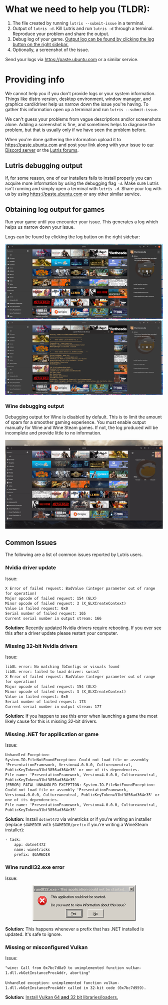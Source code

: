 # What we need to help you (TLDR):

1. The file created by running `lutris --submit-issue` in a terminal.
2. Output of `lutris -d`. Kill Lutris and run `lutris -d` through a terminal. Reproduce your problem and share the output.
3. Debug log of your game. [Output log can be found by clicking the log button on the right sidebar.](#obtaining-log-output-for-games)
4. Optionally, a screenshot of the issue.

Send your logs via https://paste.ubuntu.com or a similar service.

# Providing info

We cannot help you if you don't provide logs or your system information. Things like distro version, desktop environment, window manager, and graphics card/driver help us narrow down the issue you're having. To gather this information open up a terminal and run `lutris --submit-issue`.

We can't guess your problems from vague descriptions and/or screenshots alone. Adding a screenshot is fine, and sometimes helps to diagnose the problem, but that is usually only if we have seen the problem before.

When you're done gathering the information upload it to https://paste.ubuntu.com and post your link along with your issue to [our Discord server](https://discord.gg/Pnt5CuY) or the [Lutris forums](https://forums.lutris.net/).

## Lutris debugging output

If, for some reason, one of our installers fails to install properly you can acquire more information by using the debugging flag `-d`. Make sure Lutris isn't running and simply open a terminal with `lutris -d`. Share your log with us by using https://paste.ubuntu.com or any other similar service.

## Obtaining log output for games

Run your game until you encounter your issue. This generates a log which helps us narrow down your issue.

Logs can be found by clicking the log button on the right sidebar:

![](/assets/5.png)
![](/assets/6.png)

### Wine debugging output

Debugging output for Wine is disabled by default. This is to limit the amount of spam for a smoother gaming experience. You must enable output manually for Wine and Wine Steam games. If not, the log produced will be incomplete and provide little to no information.

![](/assets/debug.gif)

## Common Issues

The following are a list of common issues reported by Lutris users.

### Nvidia driver update

Issue:

    X Error of failed request: BadValue (integer parameter out of range for operation)
    Major opcode of failed request: 154 (GLX)
    Minor opcode of failed request: 3 (X_GLXCreateContext)
    Value in failed request: 0x0
    Serial number of failed request: 165
    Current serial number in output stream: 166

**Solution:** Recently updated Nvidia drivers require rebooting. If you ever see this after a driver update please restart your computer.

### Missing 32-bit Nvidia drivers

Issue:

    libGL error: No matching fbConfigs or visuals found
    libGL error: failed to load driver: swrast
    X Error of failed request: BadValue (integer parameter out of range for operation)
    Major opcode of failed request: 154 (GLX)
    Minor opcode of failed request: 3 (X_GLXCreateContext)
    Value in failed request: 0x0
    Serial number of failed request: 173
    Current serial number in output stream: 177

**Solution:** If you happen to see this error when launching a game the most likely cause for this is missing 32-bit drivers.

### Missing .NET for applilcation or game

Issue:

    Unhandled Exception:
    System.IO.FileNotFoundException: Could not load file or assembly 'PresentationFramework, Version=4.0.0.0, Culture=neutral, PublicKeyToken=31bf3856ad364e35' or one of its dependencies.
    File name: 'PresentationFramework, Version=4.0.0.0, Culture=neutral, PublicKeyToken=31bf3856ad364e35'
    [ERROR] FATAL UNHANDLED EXCEPTION: System.IO.FileNotFoundException: Could not load file or assembly 'PresentationFramework, Version=4.0.0.0, Culture=neutral, PublicKeyToken=31bf3856ad364e35' or one of its dependencies.
    File name: 'PresentationFramework, Version=4.0.0.0, Culture=neutral, PublicKeyToken=31bf3856ad364e35'

**Solution:** Install `dotnet472` via winetricks or if you're writing an installer (replace `$GAMEDIR` with `$GAMEDIR/prefix` if you're writing a WineSteam installer):

```
- task:
    app: dotnet472
    name: winetricks
    prefix: $GAMEDIR
```

### Wine rundll32.exe error

Issue:

<p align="center">
  <img src="/assets/7.png">
</p>

**Solution:** This happens whenever a prefix that has .NET installed is updated. It's safe to ignore.

### Missing or misconfigured Vulkan

Issue:

    "wine: Call from 0x7bc7d8a9 to unimplemented function vulkan-1.dll.vkGetInstanceProcAddr, aborting"

    Unhandled exception: unimplemented function vulkan-1.dll.vkGetInstanceProcAddr called in 32-bit code (0x7bc7d959).

**Solution:** [Install Vulkan 64 **and** 32 bit libraries/loaders.](https://github.com/lutris/docs/blob/master/InstallingDrivers.md#installing-vulkan)

